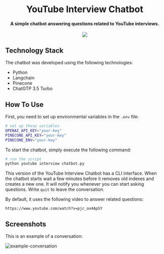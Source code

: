 <h1 align="center">
  YouTube Interview Chatbot
  <br>
</h1>
<h4 align="center">A simple chatbot answering questions related to YouTube interviews.</h4>

<p align="center">
  <img src="https://github.com/remkro/youtube-interview-chatbot/assets/105795682/0f88e08b-4afc-4d4a-be89-33f774ac52b7">
</p>

## Technology Stack

The chatbot was developed using the following technologies:

* Python
* Langchain
* Pinecone
* ChatGTP 3.5 Turbo

## How To Use

First, you need to set up environmental variables in the ```.env``` file:

```bash
# set up these variables
OPENAI_API_KEY="your-key"
PINECONE_API_KEY="your-key"
PINECONE_ENV="your-key"
```


To start the chatbot, simply execute the following command:

```bash
# run the script
python youtube interview chatbot.py
```

This version of the YouTube Interview Chatbot has a CLI interface. 
When the chatbot starts wait a few minutes before it removes old indexes and creates a new one.
It will notify you whenever you can start asking questions. Write ```quit``` to leave the conversation. 

By default, it uses the following video to answer related questions:

```https://www.youtube.com/watch?v=pjc_oo4ApSY```


## Screenshots

This is an example of a conversation:

![example-conversation](https://github.com/remkro/youtube-interview-chatbot/assets/105795682/fd44b382-2e4c-4037-9f74-f09550022dd6)

